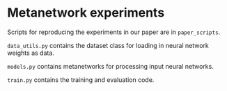 # Metanetwork experiments

Scripts for reproducing the experiments in our paper are in `paper_scripts`.

`data_utils.py` contains the dataset class for loading in neural network weights as data.

`models.py` contains metanetworks for processing input neural networks.

`train.py` contains the training and evaluation code.
